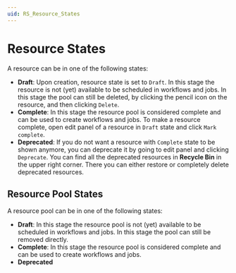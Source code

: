```yaml
---
uid: RS_Resource_States
---
```


# Resource States

A resource can be in one of the following states:

- **Draft**: Upon creation, resource state is set to `Draft`. In this stage the resource is not (yet) available to be scheduled in workflows and jobs. In this stage the pool can still be deleted, by clicking the pencil icon on the resource, and then clicking `Delete`.
- **Complete**: In this stage the resource pool is considered complete and can be used to create workflows and jobs. To make a resource complete, open edit panel of a resource in `Draft` state and click `Mark complete`.
- **Deprecated**: If you do not want a resource with `Complete` state to be shown anymore, you can deprecate it by going to edit panel and clicking `Deprecate`. You can find all the deprecated resources in **Recycle Bin** in the upper right corner. There you can either restore or completely delete deprecated resources.

## Resource Pool States

A resource pool can be in one of the following states:

- **Draft**: In this stage the resource pool is not (yet) available to be scheduled in workflows and jobs. In this stage the pool can still be removed directly.
- **Complete**: In this stage the resource pool is considered complete and can be used to create workflows and jobs.
- **Deprecated**<!-- : TBC WITH THE TEAM WHAT THIS MEANS => KEEP CURRENT BEHAVIOR -->
